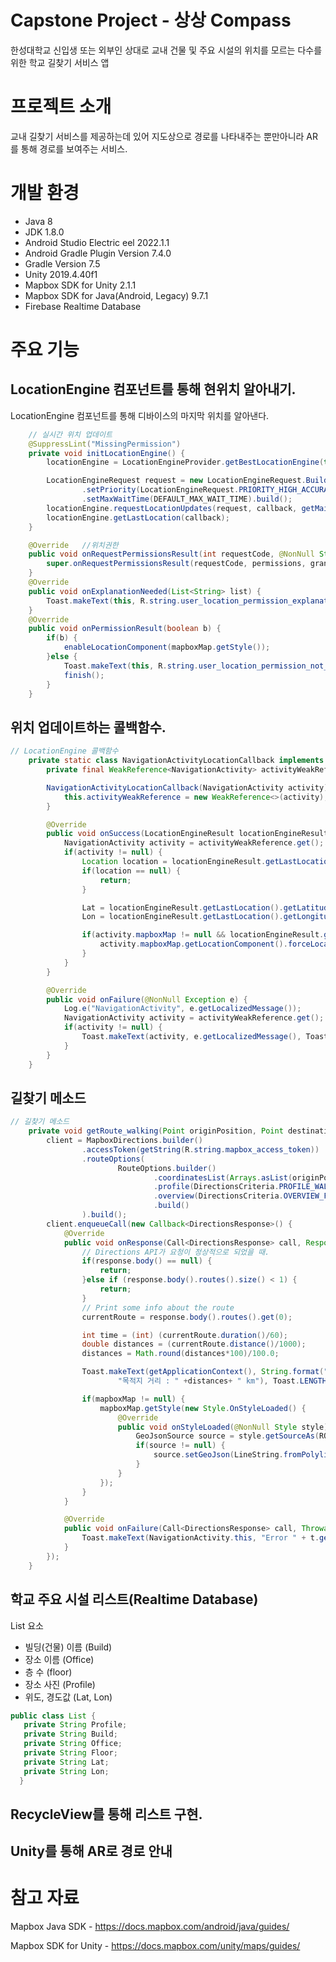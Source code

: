 # Capstone Project - 상상 Compass
한성대학교 신입생 또는 외부인 상대로 교내 건물 및 주요 시설의 위치를 모르는 다수를 위한 학교 길찾기 서비스 앱

# 프로젝트 소개
교내 길찾기 서비스를 제공하는데 있어 지도상으로 경로를 나타내주는 뿐만아니라 AR를 통해 경로를 보여주는 서비스.

# 개발 환경
 - Java 8
 - JDK 1.8.0
 - Android Studio Electric eel 2022.1.1
 - Android Gradle Plugin Version 7.4.0
 - Gradle Version 7.5
 - Unity 2019.4.40f1
 - Mapbox SDK for Unity 2.1.1
 - Mapbox SDK for Java(Android, Legacy) 9.7.1
 - Firebase Realtime Database

# 주요 기능

 ## LocationEngine 컴포넌트를 통해 현위치 알아내기. 
 
 LocationEngine 컴포넌트를 통해 디바이스의 마지막 위치를 알아낸다. 
```java
    // 실시간 위치 업데이트
    @SuppressLint("MissingPermission")
    private void initLocationEngine() {
        locationEngine = LocationEngineProvider.getBestLocationEngine(this);

        LocationEngineRequest request = new LocationEngineRequest.Builder(DEFAULT_INTERVAL_IN_MILLISECONDS)
                .setPriority(LocationEngineRequest.PRIORITY_HIGH_ACCURACY)
                .setMaxWaitTime(DEFAULT_MAX_WAIT_TIME).build();
        locationEngine.requestLocationUpdates(request, callback, getMainLooper());
        locationEngine.getLastLocation(callback);
    }

    @Override   //위치권한
    public void onRequestPermissionsResult(int requestCode, @NonNull String[] permissions, @NonNull int[] grantResults) {
        super.onRequestPermissionsResult(requestCode, permissions, grantResults);
    }
    @Override
    public void onExplanationNeeded(List<String> list) {
        Toast.makeText(this, R.string.user_location_permission_explanation, Toast.LENGTH_LONG).show();
    }
    @Override
    public void onPermissionResult(boolean b) {
        if(b) {
            enableLocationComponent(mapboxMap.getStyle());
        }else {
            Toast.makeText(this, R.string.user_location_permission_not_granted, Toast.LENGTH_LONG).show();
            finish();
        }
    }
```
## 위치 업데이트하는 콜백함수. 
```java
// LocationEngine 콜백함수
    private static class NavigationActivityLocationCallback implements LocationEngineCallback<LocationEngineResult> {
        private final WeakReference<NavigationActivity> activityWeakReference;

        NavigationActivityLocationCallback(NavigationActivity activity) {
            this.activityWeakReference = new WeakReference<>(activity);
        }

        @Override
        public void onSuccess(LocationEngineResult locationEngineResult) {
            NavigationActivity activity = activityWeakReference.get();
            if(activity != null) {
                Location location = locationEngineResult.getLastLocation();
                if(location == null) {
                    return;
                }

                Lat = locationEngineResult.getLastLocation().getLatitude();
                Lon = locationEngineResult.getLastLocation().getLongitude();

                if(activity.mapboxMap != null && locationEngineResult.getLastLocation() != null) {
                    activity.mapboxMap.getLocationComponent().forceLocationUpdate(locationEngineResult.getLastLocation());
                }
            }
        }

        @Override
        public void onFailure(@NonNull Exception e) {
            Log.e("NavigationActivity", e.getLocalizedMessage());
            NavigationActivity activity = activityWeakReference.get();
            if(activity != null) {
                Toast.makeText(activity, e.getLocalizedMessage(), Toast.LENGTH_SHORT).show();
            }
        }
    }
```
## 길찾기 메소드
```java
// 길찾기 메소드
    private void getRoute_walking(Point originPosition, Point destinationPosition) {
        client = MapboxDirections.builder()
                .accessToken(getString(R.string.mapbox_access_token))
                .routeOptions(
                        RouteOptions.builder()
                                .coordinatesList(Arrays.asList(originPosition, destinationPosition))
                                .profile(DirectionsCriteria.PROFILE_WALKING)
                                .overview(DirectionsCriteria.OVERVIEW_FULL)
                                .build()
                ).build();
        client.enqueueCall(new Callback<DirectionsResponse>() {
            @Override
            public void onResponse(Call<DirectionsResponse> call, Response<DirectionsResponse> response) {
                // Directions API가 요청이 정상적으로 되었을 때.
                if(response.body() == null) {
                    return;
                }else if (response.body().routes().size() < 1) {
                    return;
                }
                // Print some info about the route
                currentRoute = response.body().routes().get(0);

                int time = (int) (currentRoute.duration()/60);
                double distances = (currentRoute.distance()/1000);
                distances = Math.round(distances*100)/100.0;

                Toast.makeText(getApplicationContext(), String.format("예상 시간 : " + String.valueOf(time)+" 분 \n" +
                        "목적지 거리 : " +distances+ " km"), Toast.LENGTH_LONG).show();

                if(mapboxMap != null) {
                    mapboxMap.getStyle(new Style.OnStyleLoaded() {
                        @Override
                        public void onStyleLoaded(@NonNull Style style) {
                            GeoJsonSource source = style.getSourceAs(ROUTE_SOURCE_ID); // 루트를 지도에 그려줌.
                            if(source != null) {
                                source.setGeoJson(LineString.fromPolyline(currentRoute.geometry(), PRECISION_6));
                            }
                        }
                    });
                }
            }

            @Override
            public void onFailure(Call<DirectionsResponse> call, Throwable t) {
                Toast.makeText(NavigationActivity.this, "Error " + t.getMessage(), Toast.LENGTH_SHORT).show();
            }
        });
    }
```
 
 ## 학교 주요 시설 리스트(Realtime Database)
 List 요소 
  - 빌딩(건물) 이름 (Build)
  - 장소 이름 (Office)
  - 층 수 (floor)
  - 장소 사진 (Profile)
  - 위도, 경도값 (Lat, Lon)
  ```java
  public class List {
     private String Profile;
     private String Build;
     private String Office;
     private String Floor;
     private String Lat;
     private String Lon;
    }
  ```
  ## RecycleView를 통해 리스트 구현.
  
 
 ## Unity를 통해 AR로 경로 안내
 
 
 
# 참고 자료 
 Mapbox Java SDK - <https://docs.mapbox.com/android/java/guides/>
 
 Mapbox SDK for Unity - <https://docs.mapbox.com/unity/maps/guides/>

